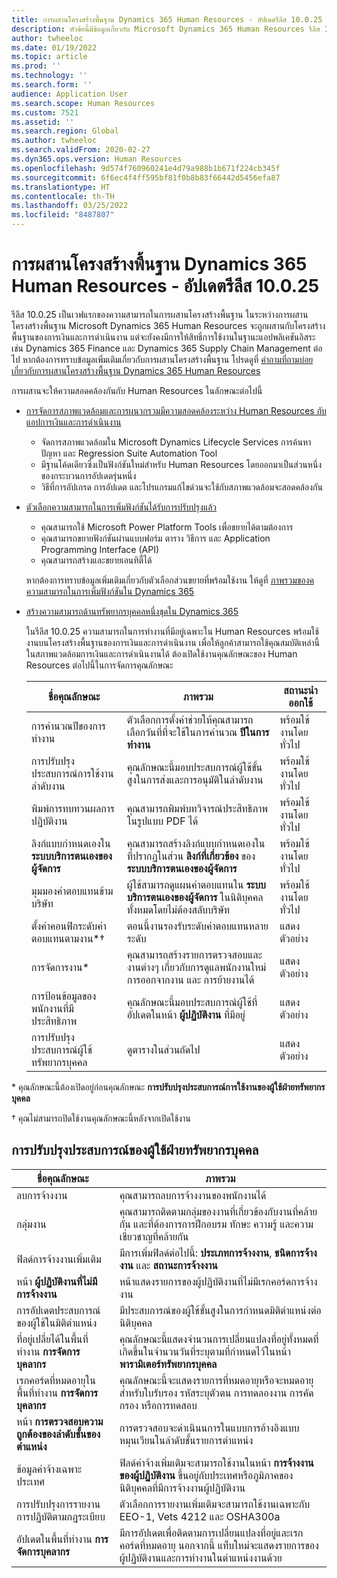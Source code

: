```yaml
---
title: การผสานโครงสร้างพื้นฐาน Dynamics 365 Human Resources - อัปเดตรีลีส 10.0.25
description: หัวข้อนี้มีข้อมูลเกี่ยวกับ Microsoft Dynamics 365 Human Resources รีลีส 10.0.25 ซึ่งจะเป็นเวฟแรกของความสามารถในการผสานโครงสร้างพื้นฐาน
author: twheeloc
ms.date: 01/19/2022
ms.topic: article
ms.prod: ''
ms.technology: ''
ms.search.form: ''
audience: Application User
ms.search.scope: Human Resources
ms.custom: 7521
ms.assetid: ''
ms.search.region: Global
ms.author: twheeloc
ms.search.validFrom: 2020-02-27
ms.dyn365.ops.version: Human Resources
ms.openlocfilehash: 9d574f760960241e4d79a988b1b671f224cb345f
ms.sourcegitcommit: 6f6ec4f4ff595bf81f0b8b83f66442d5456efa87
ms.translationtype: HT
ms.contentlocale: th-TH
ms.lasthandoff: 03/25/2022
ms.locfileid: "8487807"
---
```

# <a name="dynamics-365-human-resources-infrastructure-merge---release-10025-update"></a>การผสานโครงสร้างพื้นฐาน Dynamics 365 Human Resources - อัปเดตรีลีส 10.0.25

รีลีส 10.0.25 เป็นเวฟแรกของความสามารถในการผสานโครงสร้างพื้นฐาน ในระหว่างการผสานโครงสร้างพื้นฐาน Microsoft Dynamics 365 Human Resources จะถูกผสานกับโครงสร้างพื้นฐานของการเงินและการดำเนินงาน แต่จะยังคงมีการให้สิทธิ์การใช้งานในฐานะแอปพลิเคชันอิสระ เช่น Dynamics 365 Finance และ Dynamics 365 Supply Chain Management ต่อไป หากต้องการทราบข้อมูลเพิ่มเติมเกี่ยวกับการผสานโครงสร้างพื้นฐาน โปรดดูที่ [คำถามที่ถามบ่อยเกี่ยวกับการผสานโครงสร้างพื้นฐาน Dynamics 365 Human Resources](../human-resources/hr-infrastructure-merge-faq.md)

การผสานจะให้ความสอดคล้องกันกับ Human Resources ในลักษณะต่อไปนี้

- [การจัดการสภาพแวดล้อมและการผนวกรวมมีความสอดคล้องระหว่าง Human Resources กับแอปการเงินและการดำเนินงาน](/dynamics365-release-plan/2021wave2/human-resources/dynamics365-human-resources/consistent-environment-management-integrations-between-human-resources-finance-operations-apps)

    - จัดการสภาพแวดล้อมใน Microsoft Dynamics Lifecycle Services การค้นหาปัญหา และ Regression Suite Automation Tool
    - มีฐานโค้ดเดียวซึ่งเป็นฟังก์ชันใหม่สำหรับ Human Resources โดยออกมาเป็นส่วนหนึ่งของกระบวนการอัปเดตรุ่นหนึ่ง
    - วิธีที่การอัปเกรด การอัปเดต และโปรแกรมแก้ไขด่วนจะใช้กับสภาพแวดล้อมจะสอดคล้องกัน

- [ตัวเลือกความสามารถในการเพิ่มฟังก์ชันได้รับการปรับปรุงแล้ว](/dynamics365-release-plan/2021wave2/human-resources/dynamics365-human-resources/improve-extensibility-options)

    - คุณสามารถใช้ Microsoft Power Platform Tools เพื่อขยายได้ตามต้องการ
    - คุณสามารถขยายฟังก์ชันผ่านแบบฟอร์ม ตาราง วิธีการ และ Application Programming Interface (API)
    - คุณสามารถสร้างและขยายเอนทิตี้ได้

    หากต้องการทราบข้อมูลเพิ่มเติมเกี่ยวกับตัวเลือกส่วนขยายที่พร้อมใช้งาน ให้ดูที่ [ภาพรวมของคความสามารถในการเพิ่มฟังก์ชันใน Dynamics 365](../fin-ops-core/dev-itpro/extensibility/extensibility-home-page.md)

- [สร้างความสามารถด้านทรัพยากรบุคคลหนึ่งชุดใน Dynamics 365](/dynamics365-release-plan/2021wave2/human-resources/dynamics365-human-resources/create-one-set-human-resources-capabilities-within-dynamics-365)

    ในรีลีส 10.0.25 ความสามารถในการทำงานที่มีอยู่เฉพาะใน Human Resources พร้อมใช้งานบนโครงสร้างพื้นฐานของการเงินและการดำเนินงาน เพื่อให้ลูกค้าสามารถใช้คุณสมบัติเหล่านี้ในสภาพแวดล้อมการเงินและการดำเนินงานได้ ต้องเปิดใช้งานคุณลักษณะของ Human Resources ต่อไปนี้ในการจัดการคุณลักษณะ

    | ชื่อคุณลักษณะ | ภาพรวม | สถานะนำออกใช้ | 
    |--------------|----------|----------------| 
    | การคำนวณปีของการทำงาน | ตัวเลือกการตั้งค่าช่วยให้คุณสามารถเลือกวันที่ที่จะใช้ในการคํานวณ **ปีในการทำงาน** | พร้อมใช้งานโดยทั่วไป | 
    | การปรับปรุงประสบการณ์การใช้งานลำดับงาน | คุณลักษณะนี้มอบประสบการณ์ผู้ใช้ขั้นสูงในการส่งและการอนุมัติในลำดับงาน | พร้อมใช้งานโดยทั่วไป | 
    | พิมพ์การทบทวนผลการปฏิบัติงาน | คุณสามารถพิมพ์บทวิจารณ์ประสิทธิภาพในรูปแบบ PDF ได้ | พร้อมใช้งานโดยทั่วไป | 
    | ลิงก์แบบกำหนดเองใน **ระบบบริการตนเองของผู้จัดการ** | คุณสามารถสร้างลิงก์แบบกำหนดเองในที่ปรากฏในส่วน **ลิงก์ที่เกี่ยวข้อง** ของ **ระบบบริการตนเองของผู้จัดการ** | พร้อมใช้งานโดยทั่วไป | 
    | มุมมองค่าตอบแทนข้ามบริษัท | ผู้ใช้สามารถดูแผนค่าตอบแทนใน **ระบบบริการตนเองของผู้จัดการ** ในนิติบุคคลทั้งหมดโดยไม่ต้องสลับบริษัท | พร้อมใช้งานโดยทั่วไป | 
    | ตั้งค่าคอนฟิกระดับค่าตอบแทนตามงาน\*&dagger; | ตอนนี้งานรองรับระดับค่าตอบแทนหลายระดับ | แสดงตัวอย่าง | 
    | การจัดการงาน\* | คุณสามารถสร้างรายการตรวจสอบและงานต่างๆ เกี่ยวกับการดูแลพนักงานใหม่ การออกจากงาน และ การย้ายงานได้ | แสดงตัวอย่าง | 
    | การป้อนข้อมูลของพนักงานที่มีประสิทธิภาพ | คุณลักษณะนี้มอบประสบการณ์ผู้ใช้ที่อัปเดตในหน้า **ผู้ปฏิบัติงาน** ที่มีอยู่ | แสดงตัวอย่าง | 
    | การปรับปรุงประสบการณ์ผู้ใช้ทรัพยากรบุคคล | ดูตารางในส่วนถัดไป  | แสดงตัวอย่าง | 

\* คุณลักษณะนี้ต้องเปิดอยู่ก่อนคุณลักษณะ **การปรับปรุงประสบการณ์การใช้งานของผู้ใช้ฝ่ายทรัพยากรบุคคล**

&dagger; คุณไม่สามารถปิดใช้งานคุณลักษณะนี้หลังจากเปิดใช้งาน

## <a name="human-resource-user-experience-enhancements"></a>การปรับปรุงประสบการณ์ของผู้ใช้ฝ่ายทรัพยากรบุคคล

| ชื่อคุณลักษณะ | ภาพรวม | 
|--------------|----------| 
| ลบการจ้างงาน | คุณสามารถลบการจ้างงานของพนักงานได้ | 
| กลุ่มงาน | คุณสามารถติดตามกลุ่มของงานที่เกี่ยวข้องกับงานที่คล้ายกัน และที่ต้องการการฝึกอบรม ทักษะ ความรู้ และความเชี่ยวชาญที่คล้ายกัน | 
| ฟิลด์การจ้างงานเพิ่มเติม | มีการเพิ่มฟิลด์ต่อไปนี้: **ประเภทการจ้างงาน**, **ชนิดการจ้างงาน** และ **สถานะการจ้างงาน** | 
| หน้า **ผู้ปฏิบัติงานที่ไม่มีการจ้างงาน** | หน้าแสดงรายการของผู้ปฏิบัติงานที่ไม่มีเรกคอร์ดการจ้างงาน | 
| การอัปเดตประสบการณ์ของผู้ใช้ในมิติตําแหน่ง | มีประสบการณ์ของผู้ใช้ขั้นสูงในการกําหนดมิติตําแหน่งต่อนิติบุคคล | 
| ที่อยู่เปลี่ยได้ในพื้นที่ทำงาน **การจัดการบุคลากร** | คุณลักษณะนี้แสดงจำนวนการเปลี่ยนแปลงที่อยู่ทั้งหมดที่เกิดขึ้นในจำนวนวันที่ระบุตามที่กำหนดไว้ในหน้า **พารามิเตอร์ทรัพยากรบุคคล** | 
| เรกคอร์ดที่หมดอายุในพื้นที่ทำงาน **การจัดการบุคลากร** | คุณลักษณะนี้จะแสดงรายการที่หมดอายุหรือจะหมดอายุสำหรับใบรับรอง รหัสระบุตัวตน การทดลองงาน การคัดกรอง หรือการทดสอบ | 
| หน้า **การตรวจสอบความถูกต้องของลำดับชั้นของตำแหน่ง** | การตรวจสอบจะดำเนินนการในแบบการอ้างอิงแบบหมุนเวียนในลำดับชั้นรายการตำแหน่ง | 
| ข้อมูลค่าจ้างเฉพาะประเทศ | ฟิลด์ค่าจ้างเพิ่มเติมจะสามารถใช้งานในหน้า **การจ้างงานของผู้ปฏิบัติงาน** ขึ้นอยู่กับประเทศหรือภูมิภาคของนิติบุคคลที่มีการจ้างงานผู้ปฏิบัติงาน | 
| การปรับปรุงการรายงานการปฏิบัติตามกฎระเบียบ | ตัวเลือกการรายงานเพิ่มเติมจะสามารถใช้งานเฉพาะกับ EEO-1, Vets 4212 และ OSHA300a | 
| อัปเดตในพื้นที่ทำงาน **การจัดการบุคลากร** | มีการอัปเดตเพื่อติดตามการเปลี่ยนแปลงที่อยู่และเรกคอร์ดที่หมดอายุ นอกจากนี้ แท็บใหม่จะแสดงรายการของผู้ปฏิบัติงานและการทำงานในตําแหน่งงานด้วย | 
